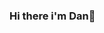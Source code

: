 ### Hi there i'm Dan👋

<!--
**DanSaada/DanSaada** is a ✨ _special_ ✨ repository because its `README.md` (this file) appears on your GitHub profile.

📘 I’m a 2nd year computer science student at Bar-Ilan University.
📫 How to reach me:
<a href="https://www.linkedin.com/in/dan-saada-45a055250">
         <img alt="Qries" src="![image](https://user-images.githubusercontent.com/112869076/194754801-845bb5d4-337d-43f0-8277-258104e71cf6.png)"
         width=150" height="70">
      </a>

- 🔭 I’m currently working on ...
- 🌱 I’m currently learning ...
- 👯 I’m looking to collaborate on ...
- 🤔 I’m looking for help with ...
- 💬 Ask me about ...
- 📫 How to reach me: ...
- 😄 Pronouns: ...
- ⚡ Fun fact: ...
-->
